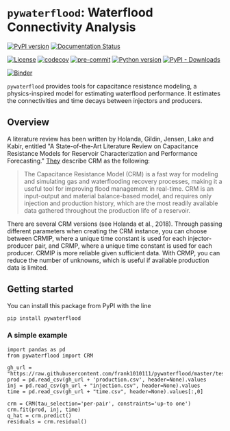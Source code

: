 # `pywaterflood`: Waterflood Connectivity Analysis

[![PyPI version](https://badge.fury.io/py/pywaterflood.svg)](https://badge.fury.io/py/pywaterflood)
[![Documentation Status](https://readthedocs.org/projects/pywaterflood/badge/?version=latest)](https://pywaterflood.readthedocs.io/en/latest/?badge=latest)

[![License](https://img.shields.io/badge/License-BSD_2--Clause-orange.svg)](https://opensource.org/licenses/BSD-2-Clause)
[![codecov](https://codecov.io/gh/frank1010111/pywaterflood/branch/master/graph/badge.svg?token=3XRGLKO7T8)](https://codecov.io/gh/frank1010111/pywaterflood)
[![pre-commit](https://img.shields.io/badge/pre--commit-enabled-brightgreen?logo=pre-commit&logoColor=white)](https://github.com/pre-commit/pre-commit)
[![Python version](https://img.shields.io/badge/Python-3.7%2C%203.8%2C%203.9-blue)](https://www.python.org/downloads/)
[![PyPI - Downloads](https://img.shields.io/pypi/dm/pywaterflood)](https://pypi.org/project/pywaterflood/)

[![Binder](https://mybinder.org/badge_logo.svg)](https://mybinder.org/v2/gh/frank1010111/pywaterflood/master?labpath=docs%2Fexample.ipynb)

`pywaterflood` provides tools for capacitance resistance modeling, a
physics-inspired model for estimating waterflood performance. It estimates the
connectivities and time decays between injectors and producers.

## Overview

A literature review has been written by Holanda, Gildin, Jensen, Lake and Kabir,
entitled "A State-of-the-Art Literature Review on Capacitance Resistance Models
for Reservoir Characterization and Performance Forecasting."
[They](https://doi.org/10.3390/en11123368) describe CRM as the following:

> The Capacitance Resistance Model (CRM) is a fast way for modeling and
> simulating gas and waterflooding recovery processes, making it a useful tool
> for improving flood management in real-time. CRM is an input-output and
> material balance-based model, and requires only injection and production
> history, which are the most readily available data gathered throughout the
> production life of a reservoir.

There are several CRM versions (see Holanda et al., 2018). Through passing
different parameters when creating the CRM instance, you can choose between
CRMIP, where a unique time constant is used for each injector-producer pair, and
CRMP, where a unique time constant is used for each producer. CRMIP is more
reliable given sufficient data. With CRMP, you can reduce the number of
unknowns, which is useful if available production data is limited.

## Getting started

You can install this package from PyPI with the line

```
pip install pywaterflood
```

### A simple example

    import pandas as pd
    from pywaterflood import CRM

    gh_url = "https://raw.githubusercontent.com/frank1010111/pywaterflood/master/testing/data/"
    prod = pd.read_csv(gh_url + 'production.csv', header=None).values
    inj = pd.read_csv(gh_url + "injection.csv", header=None).values
    time = pd.read_csv(gh_url + "time.csv", header=None).values[:,0]

    crm = CRM(tau_selection='per-pair', constraints='up-to one')
    crm.fit(prod, inj, time)
    q_hat = crm.predict()
    residuals = crm.residual()
